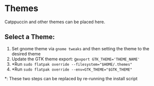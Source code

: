 # Themes

Catppuccin and other themes can be placed here.

## Select a Theme:

1. Set gnome theme via `gnome tweaks` and then setting the theme to the desired theme
2. Update the GTK theme export: g`export GTK_THEME='THEME_NAME'`
3. *Run `sudo flatpak override --filesystem="$HOME/.themes"`
4. *Run `sudo flatpak override --env=GTK_THEME="$GTK_THEME"`

*: These two steps can be replaced by re-running the install script
